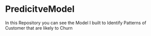 # PredicitveModel
In this Repository you can see the Model I built to Identify Patterns of Customer that are likely to Churn
